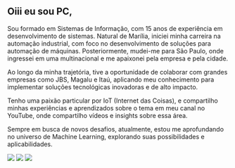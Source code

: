 ## Oiii eu sou PC, 
<p/>

<p>
  Sou formado em Sistemas de Informação, com 15 anos de experiência em desenvolvimento de sistemas. Natural de Marília, iniciei minha carreira na automação industrial, com foco no desenvolvimento de soluções para automação de máquinas. Posteriormente, mudei-me para São Paulo, onde ingressei em uma multinacional e me apaixonei pela empresa e pela cidade.
</p>
<p>
Ao longo da minha trajetória, tive a oportunidade de colaborar com grandes empresas como JBS, Magalu e Itaú, aplicando meu conhecimento para implementar soluções tecnológicas inovadoras e de alto impacto.
</p>
<p>
Tenho uma paixão particular por IoT (Internet das Coisas), e compartilho minhas experiências e aprendizados sobre o tema em meu canal no YouTube, onde compartilho vídeos e insights sobre essa área.
</p>
<p>
Sempre em busca de novos desafios, atualmente, estou me aprofundando no universo de Machine Learning, explorando suas possibilidades e aplicabilidades.
</p>
  
<div> 
  <a href="https://www.youtube.com/@DeviotBrasil/videos" target="_blank"><img src="https://img.shields.io/badge/YouTube-FF0000?style=for-the-badge&logo=youtube&logoColor=white"></a>
  <a href = "mailto:paulo.souza@deviot.com.br" target="_blank"><img src="https://img.shields.io/badge/-Gmail-%23333?style=for-the-badge&logo=gmail&logoColor=white"></a>
  <a href="https://www.linkedin.com/company/deviot-sistemas-iot" target="_blank"><img src="https://img.shields.io/badge/-LinkedIn-%230077B5?style=for-the-badge&logo=linkedin&logoColor=white"></a> 
</div>

